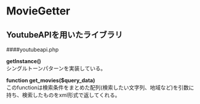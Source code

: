 MovieGetter
===========
## YoutubeAPIを用いたライブラリ

####youtubeapi.php

 **getInstance()**  
シングルトーンパターンを実装している。

 **function get_movies($query_data)**  
このfunctionは検索条件をまとめた配列(検索したい文字列、地域など)を引数に持ち、検索したものをxml形式で返してくれる。
